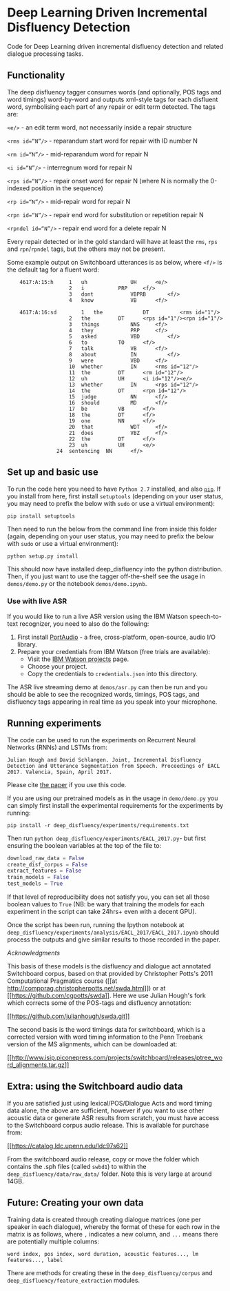 # Deep Learning Driven Incremental Disfluency Detection

Code for Deep Learning driven incremental disfluency detection and related dialogue processing tasks.

## Functionality ##

The deep disfluency tagger consumes words (and optionally, POS tags and word timings) word-by-word and outputs xml-style tags for each disfluent word, symbolising each part of any repair or edit term detected. The tags are:

`<e/>` - an edit term word, not necessarily inside a repair structure

`<rms id=“N”/>` - reparandum start word for repair with ID number N

`<rm id=“N”/>` - mid-reparandum word for repair N

`<i id=“N”/>` - interregnum word for repair N

`<rps id=“N”/>` - repair onset word for repair N (where N is normally the 0-indexed position in the sequence)

`<rp id=“N”/>` - mid-repair word for repair N

`<rpn id=“N”/>` - repair end word for substitution or repetition repair N

`<rpndel id=“N”/>` - repair end word for a delete repair N

Every repair detected or in the gold standard will have at least the `rms`, `rps` and `rpn`/`rpndel` tags, but the others may not be present.

Some example output on Switchboard utterances is as below, where `<f/>` is the default tag for a fluent word:

```
	4617:A:15:h		1	uh          	UH	    <e/>
    				2	i	        PRP	    <f/>
    				3	dont	    	VBPRB	    <f/>
    				4	know	    	VB	    <f/>
    				
	4617:A:16:sd		1	the         	DT          <rms id="1"/>
    				2	the	        DT	    <rps id="1"/><rpn id="1"/>
    				3	things	    	NNS	    <f/>
    				4	they	    	PRP	    <f/>
    				5	asked	    	VBD         <f/>
    				6	to	        TO	    <f/>
    				7	talk	    	VB	    <f/>
    				8	about	    	IN          <f/>
    				9	were	    	VBD	    <f/>
    				10	whether	    	IN	    <rms id="12"/>
    				11	the	        DT	    <rm id="12"/>
    				12	uh	        UH	    <i id="12"/><e/>
    				13	whether	    	IN	    <rps id="12"/>
    				14	the	        DT	    <rpn id="12"/>
    				15	judge	    	NN	    <f/>
    				16	should	    	MD	    <f/>
    				17	be	        VB	    <f/>
    				18	the	        DT	    <f/>
    				19	one	        NN	    <f/>
    				20	that	    	WDT	    <f/>
    				21	does	    	VBZ	    <f/>
    				22	the	        DT	    <f/>
    				23	uh	        UH	    <e/>
				24	sentencing	NN	    <f/>
```

## Set up and basic use ##

To run the code here you need to have `Python 2.7` installed, and also [`pip`](https://pip.readthedocs.org/en/1.1/installing.html). If you install from here, first install `setuptools` (depending on your user status, you may need to prefix the below with `sudo` or use a virtual environment):

`pip install setuptools`

Then need to run the below from the command line from inside this folder (again, depending on your user status, you may need to prefix the below with `sudo` or use a virtual environment):

`python setup.py install`

This should now have installed deep_disfluency into the python distribution. Then, if you just want to use the tagger off-the-shelf see the usage in `demos/demo.py` or the notebook `demos/demo.ipynb`.


### Use with live ASR ###

If you would like to run a live ASR version using the IBM Watson speech-to-text recognizer, you need to also do the following: 

1. First install [PortAudio](http://www.portaudio.com/) - a free, cross-platform, open-source, audio I/O library.
2. Prepare your credentials from IBM Watson (free trials are available):
   * Visit the [IBM Watson projects](https://console.bluemix.net/developer/watson/projects) page.
   * Choose your project.
   * Copy the credentials to `credentials.json` into this directory.

The ASR live streaming demo at `demos/asr.py` can then be run and you should be able to see the recognized words, timings, POS tags, and disfluency tags appearing in real time as you speak into your microphone.


## Running experiments ##

The code can be used to run the experiments on Recurrent Neural Networks (RNNs) and LSTMs from:

```
Julian Hough and David Schlangen. Joint, Incremental Disfluency Detection and Utterance Segmentation from Speech. Proceedings of EACL 2017. Valencia, Spain, April 2017.
```

Please cite [the paper](http://aclweb.org/anthology/E17-1031) if you use this code.

If you are using our pretrained models as in the usage in `demo/demo.py` you can simply first install the experimental requirements for the experiments by running:

`pip install -r deep_disfluency/experiments/requirements.txt`

Then run `python deep_disfluency/experiments/EACL_2017.py`- but first ensuring the boolean variables at the top of the file to:

```python
download_raw_data = False
create_disf_corpus = False
extract_features = False
train_models = False
test_models = True
```

If that level of reproducibility does not satisfy you, you can set all those boolean values to `True` (NB: be wary that training the models for each experiment in the script can take 24hrs+ even with a decent GPU).

Once the script has been run, running the Ipython notebook at `deep_disfluency/experiments/analysis/EACL_2017/EACL_2017.ipynb` should process the outputs and give similar results to those recorded in the paper.

*Acknowledgments*

This basis of these models is the disfluency and dialogue act annotated Switchboard corpus, based on that provided by Christopher Potts's 2011 Computational Pragmatics course ([[at http://compprag.christopherpotts.net/swda.html]]) or at [[https://github.com/cgpotts/swda]]. Here we use Julian Hough's fork which corrects some of the POS-tags and disfluency annotation:

[[https://github.com/julianhough/swda.git]]

The second basis is the word timings data for switchboard, which is a corrected version with word timing information to the Penn Treebank version of the MS alignments, which can be downloaded at:

[[http://www.isip.piconepress.com/projects/switchboard/releases/ptree_word_alignments.tar.gz]]

## Extra: using the Switchboard audio data ##

If you are satisfied just using lexical/POS/Dialogue Acts and word timing data alone, the above are sufficient, however if you want to use other acoustic data or generate ASR results from scratch, you must have access to the Switchboard corpus audio release. This is available for purchase from:

[[https://catalog.ldc.upenn.edu/ldc97s62]]

From the switchboard audio release, copy or move the folder which contains the .sph files (called `swbd1`) to within the `deep_disfluency/data/raw_data/` folder. Note this is very large at around 14GB.

## Future: Creating your own data ##

Training data is created through creating dialogue matrices (one per speaker in each dialogue), whereby the format of these for each row in the matrix is as follows, where `,` indicates a new column, and `...` means there are potentially multiple columns:

`word index, pos index, word duration, acoustic features..., lm features..., label`

There are methods for creating these in the `deep_disfluency/corpus` and `deep_disfluency/feature_extraction` modules.















